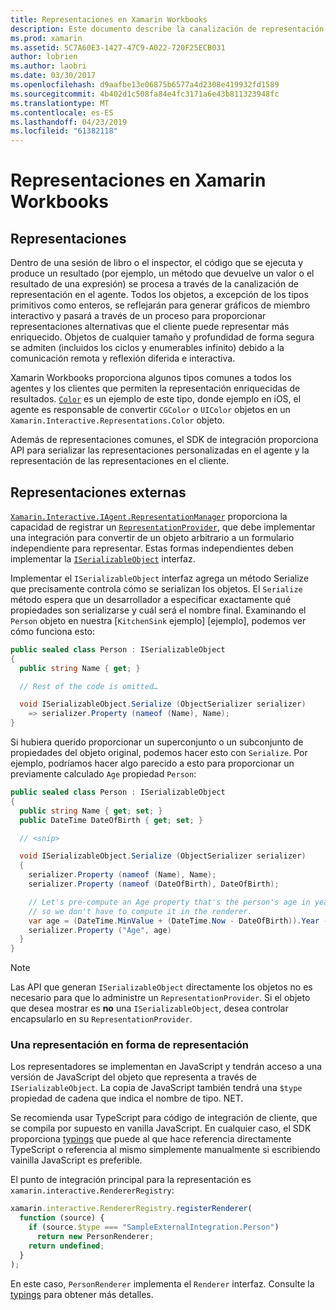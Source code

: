 ```yaml
---
title: Representaciones en Xamarin Workbooks
description: Este documento describe la canalización de representación de Xamarin Workbooks, lo que permite el procesamiento de resultados completos para cualquier código que devuelve un valor.
ms.prod: xamarin
ms.assetid: 5C7A60E3-1427-47C9-A022-720F25ECB031
author: lobrien
ms.author: laobri
ms.date: 03/30/2017
ms.openlocfilehash: d9aafbe13e06875b6577a4d2308e419932fd1589
ms.sourcegitcommit: 4b402d1c508fa84e4fc3171a6e43b811323948fc
ms.translationtype: MT
ms.contentlocale: es-ES
ms.lasthandoff: 04/23/2019
ms.locfileid: "61382118"
---
```

# <a name="representations-in-xamarin-workbooks"></a>Representaciones en Xamarin Workbooks

## <a name="representations"></a>Representaciones

Dentro de una sesión de libro o el inspector, el código que se ejecuta y produce un resultado (por ejemplo, un método que devuelve un valor o el resultado de una expresión) se procesa a través de la canalización de representación en el agente. Todos los objetos, a excepción de los tipos primitivos como enteros, se reflejarán para generar gráficos de miembro interactivo y pasará a través de un proceso para proporcionar representaciones alternativas que el cliente puede representar más enriquecido. Objetos de cualquier tamaño y profundidad de forma segura se admiten (incluidos los ciclos y enumerables infinito) debido a la comunicación remota y reflexión diferida e interactiva.

Xamarin Workbooks proporciona algunos tipos comunes a todos los agentes y los clientes que permiten la representación enriquecidas de resultados. [`Color`][xir-color] es un ejemplo de este tipo, donde ejemplo en iOS, el agente es responsable de convertir `CGColor` o `UIColor` objetos en un `Xamarin.Interactive.Representations.Color` objeto.

Además de representaciones comunes, el SDK de integración proporciona API para serializar las representaciones personalizadas en el agente y la representación de las representaciones en el cliente.

## <a name="external-representations"></a>Representaciones externas

[`Xamarin.Interactive.IAgent.RepresentationManager`][repman] proporciona la capacidad de registrar un [`RepresentationProvider`][repp], que debe implementar una integración para convertir de un objeto arbitrario a un formulario independiente para representar. Estas formas independientes deben implementar la [`ISerializableObject`][serobj] interfaz.

Implementar el `ISerializableObject` interfaz agrega un método Serialize que precisamente controla cómo se serializan los objetos. El `Serialize` método espera que un desarrollador a especificar exactamente qué propiedades son serializarse y cuál será el nombre final. Examinando el `Person` objeto en nuestra [`KitchenSink` ejemplo] [ejemplo], podemos ver cómo funciona esto:

```csharp
public sealed class Person : ISerializableObject
{
  public string Name { get; }

  // Rest of the code is omitted…

  void ISerializableObject.Serialize (ObjectSerializer serializer)
    => serializer.Property (nameof (Name), Name);
}
```

Si hubiera querido proporcionar un superconjunto o un subconjunto de propiedades del objeto original, podemos hacer esto con `Serialize`. Por ejemplo, podríamos hacer algo parecido a esto para proporcionar un previamente calculado `Age` propiedad `Person`:

```csharp
public sealed class Person : ISerializableObject
{
  public string Name { get; set; }
  public DateTime DateOfBirth { get; set; }

  // <snip>

  void ISerializableObject.Serialize (ObjectSerializer serializer)
  {
    serializer.Property (nameof (Name), Name);
    serializer.Property (nameof (DateOfBirth), DateOfBirth);

    // Let's pre-compute an Age property that's the person's age in years,
    // so we don't have to compute it in the renderer.
    var age = (DateTime.MinValue + (DateTime.Now - DateOfBirth)).Year - 1;
    serializer.Property ("Age", age)
  }
}
```

> [!NOTE]
> Las API que generan `ISerializableObject` directamente los objetos no es necesario para que lo administre un `RepresentationProvider`. Si el objeto que desea mostrar es **no** una `ISerializableObject`, desea controlar encapsularlo en su `RepresentationProvider`.

### <a name="rendering-a-representation"></a>Una representación en forma de representación

Los representadores se implementan en JavaScript y tendrán acceso a una versión de JavaScript del objeto que representa a través de `ISerializableObject`. La copia de JavaScript también tendrá una `$type` propiedad de cadena que indica el nombre de tipo. NET.

Se recomienda usar TypeScript para código de integración de cliente, que se compila por supuesto en vanilla JavaScript. En cualquier caso, el SDK proporciona [typings][typings] que puede al que hace referencia directamente TypeScript o referencia al mismo simplemente manualmente si escribiendo vainilla JavaScript es preferible.

El punto de integración principal para la representación es `xamarin.interactive.RendererRegistry`:

```js
xamarin.interactive.RendererRegistry.registerRenderer(
  function (source) {
    if (source.$type === "SampleExternalIntegration.Person")
      return new PersonRenderer;
    return undefined;
  }
);
```

En este caso, `PersonRenderer` implementa el `Renderer` interfaz. Consulte la [typings][typings] para obtener más detalles.

[typings]: https://github.com/xamarin/Workbooks/blob/master/SDK/typings/xamarin-interactive.d.ts
[xir-color]: https://developer.xamarin.com/api/type/Xamarin.Interactive.Representations.Color/
[repman]: https://developer.xamarin.com/api/type/Xamarin.Interactive.Representations.IRepresentationManager/
[repp]: https://developer.xamarin.com/api/type/Xamarin.Interactive.Representations.RepresentationProvider/
[serobj]: https://developer.xamarin.com/api/type/Xamarin.Interactive.Serialization.ISerializableObject/
